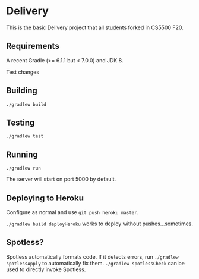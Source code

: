 # Delivery

This is the basic Delivery project that all students forked in CS5500 F20.

## Requirements

A recent Gradle (>= 6.1.1 but < 7.0.0) and JDK 8.

Test changes

## Building

`./gradlew build`

## Testing

`./gradlew test`

## Running

`./gradlew run`

The server will start on port 5000 by default.

## Deploying to Heroku

Configure as normal and use `git push heroku master`.

`./gradlew build deployHeroku` works to deploy without pushes...sometimes.

## Spotless?

Spotless automatically formats code. If it detects errors, run `./gradlew spotlessApply`
to automatically fix them. `./gradlew spotlessCheck` can be used to directly invoke
Spotless.

